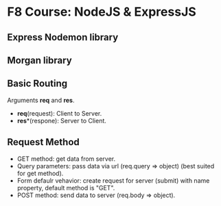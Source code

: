 # F8 Course: NodeJS & ExpressJS

## Express Nodemon library

## Morgan library

## Basic Routing

Arguments **req** and **res**.
- **req**(request): Client to Server.
- **res***(respone): Server to Client. 

## Request Method
- GET method: get data from server.
- Query parameters: pass data via url (req.query => object) (best suited for get method).
- Form defaulr vehavior: create request for server (submit) with name property, default method is "GET".
- POST method: send data to server (req.body => object).

